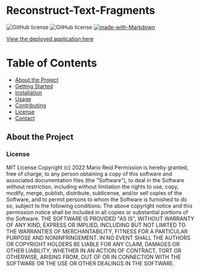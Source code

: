 # Reconstruct-Text-Fragments

![GitHub license](https://img.shields.io/badge/license-MIT-blue.svg)
![GitHub license](https://img.shields.io/badge/Javascript-yellow)
[![made-with-Markdown](https://img.shields.io/badge/Made%20with-Markdown-1f425f.svg)](http://commonmark.org)

[View the deployed application here](https://marioreid.github.io/Reconstruct-Text-Fragments/)
# Table of Contents

* [About the Project](#about-the-project)
* [Getting Started](#getting-started)
* [Installation](#installation)
* [Usage](#usage)
* [Contributing](#contributing)
* [License](#license)
* [Contact](#contact)

## About the Project 


### License  

MIT License
Copyright (c) 2022  Mario Reid 
Permission is hereby granted, free of charge, to any person obtaining a copy
of this software and associated documentation files (the "Software"), to deal
in the Software without restriction, including without limitation the rights
to use, copy, modify, merge, publish, distribute, sublicense, and/or sell
copies of the Software, and to permit persons to whom the Software is
furnished to do so, subject to the following conditions:
The above copyright notice and this permission notice shall be included in all
copies or substantial portions of the Software.
THE SOFTWARE IS PROVIDED "AS IS", WITHOUT WARRANTY OF ANY KIND, EXPRESS OR
IMPLIED, INCLUDING BUT NOT LIMITED TO THE WARRANTIES OF MERCHANTABILITY,
FITNESS FOR A PARTICULAR PURPOSE AND NONINFRINGEMENT. IN NO EVENT SHALL THE
AUTHORS OR COPYRIGHT HOLDERS BE LIABLE FOR ANY CLAIM, DAMAGES OR OTHER
LIABILITY, WHETHER IN AN ACTION OF CONTRACT, TORT OR OTHERWISE, ARISING FROM,
OUT OF OR IN CONNECTION WITH THE SOFTWARE OR THE USE OR OTHER DEALINGS IN THE
SOFTWARE.
